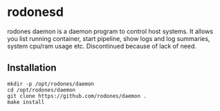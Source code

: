 # rodonesd

rodones daemon is a daemon program to control host systems. It allows you list running container, start pipeline, show logs and log summaries, system cpu/ram usage etc. Discontinued because of lack of need.

## Installation 

    mkdir -p /opt/rodones/daemon
    cd /opt/rodones/daemon
    git clone https://github.com/rodones/daemon .
    make install
